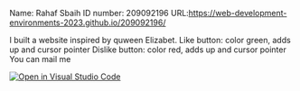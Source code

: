 Name: Rahaf Sbaih
ID number: 209092196
URL:https://web-development-environments-2023.github.io/209092196/

I built a website inspired by quween Elizabet. 
Like button: color green, adds up and cursor pointer
Dislike button: color red, adds up and cursor pointer
You can mail me


[![Open in Visual Studio Code](https://classroom.github.com/assets/open-in-vscode-c66648af7eb3fe8bc4f294546bfd86ef473780cde1dea487d3c4ff354943c9ae.svg)](https://classroom.github.com/online_ide?assignment_repo_id=10622703&assignment_repo_type=AssignmentRepo)

